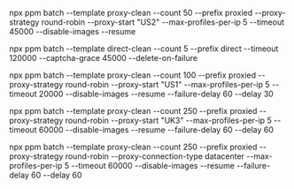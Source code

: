 npx ppm batch --template proxy-clean --count 50 --prefix proxied --proxy-strategy round-robin --proxy-start "US2" --max-profiles-per-ip 5 --timeout 45000 --disable-images --resume

npx ppm batch --template direct-clean --count 5 --prefix direct --timeout 120000 --captcha-grace 45000 --delete-on-failure 

npx ppm batch --template proxy-clean --count 100 --prefix proxied --proxy-strategy round-robin --proxy-start "US1" --max-profiles-per-ip 5 --timeout 20000 --disable-images --resume --failure-delay 60 --delay 30

npx ppm batch --template proxy-clean --count 250 --prefix proxied --proxy-strategy round-robin --proxy-start "UK3" --max-profiles-per-ip 5 --timeout 60000 --disable-images --resume --failure-delay 60 --delay 60

npx ppm batch --template proxy-clean --count 250 --prefix proxied --proxy-strategy round-robin --proxy-connection-type datacenter --max-profiles-per-ip 5 --timeout 60000 --disable-images --resume --failure-delay 60 --delay 60